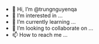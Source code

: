 - 👋 Hi, I’m @trungnguyenqa
- 👀 I’m interested in ...
- 🌱 I’m currently learning ...
- 💞️ I’m looking to collaborate on ...
- 📫 How to reach me ...

<!---
trungnguyenqa/trungnguyenqa is a ✨ special ✨ repository because its `README.md` (this file) appears on your GitHub profile.
You can click the Preview link to take a look at your changes.
--->
